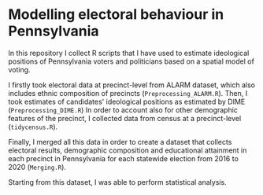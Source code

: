 # Modelling electoral behaviour in Pennsylvania

In this repository I collect R scripts that I have used to estimate ideological positions of Pennsylvania voters and politicians based on a spatial model of voting.

I firstly took electoral data at precinct-level from ALARM dataset, which also includes ethnic composition of precincts (`Preprocessing_ALARM.R`).
Then, I took estimates of candidates' ideological positions as estimated by DIME (`Preprocessing_DIME.R`)
In order to account also for other demographic features of the precinct, I collected data from census at a precinct-level (`tidycensus.R`).

Finally, I merged all this data in order to create a dataset that collects electoral results, demographic composition and educational attainment in each precinct in Pennsylvania for each statewide election from 2016 to 2020 (`Merging.R`).

Starting from this dataset, I was able to perform statistical analysis.
